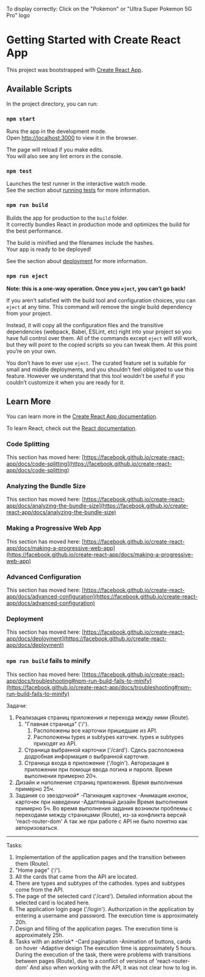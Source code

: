 To display correctly: Click on the "Pokemon" or "Ultra Super Pokemon 5G Pro" logo


# Getting Started with Create React App

This project was bootstrapped with [Create React App](https://github.com/facebook/create-react-app).

## Available Scripts

In the project directory, you can run:

### `npm start`

Runs the app in the development mode.\
Open [http://localhost:3000](http://localhost:3000) to view it in the browser.

The page will reload if you make edits.\
You will also see any lint errors in the console.

### `npm test`

Launches the test runner in the interactive watch mode.\
See the section about [running tests](https://facebook.github.io/create-react-app/docs/running-tests) for more information.

### `npm run build`

Builds the app for production to the `build` folder.\
It correctly bundles React in production mode and optimizes the build for the best performance.

The build is minified and the filenames include the hashes.\
Your app is ready to be deployed!

See the section about [deployment](https://facebook.github.io/create-react-app/docs/deployment) for more information.

### `npm run eject`

**Note: this is a one-way operation. Once you `eject`, you can’t go back!**

If you aren’t satisfied with the build tool and configuration choices, you can `eject` at any time. This command will remove the single build dependency from your project.

Instead, it will copy all the configuration files and the transitive dependencies (webpack, Babel, ESLint, etc) right into your project so you have full control over them. All of the commands except `eject` will still work, but they will point to the copied scripts so you can tweak them. At this point you’re on your own.

You don’t have to ever use `eject`. The curated feature set is suitable for small and middle deployments, and you shouldn’t feel obligated to use this feature. However we understand that this tool wouldn’t be useful if you couldn’t customize it when you are ready for it.

## Learn More

You can learn more in the [Create React App documentation](https://facebook.github.io/create-react-app/docs/getting-started).

To learn React, check out the [React documentation](https://reactjs.org/).

### Code Splitting

This section has moved here: [https://facebook.github.io/create-react-app/docs/code-splitting](https://facebook.github.io/create-react-app/docs/code-splitting)

### Analyzing the Bundle Size

This section has moved here: [https://facebook.github.io/create-react-app/docs/analyzing-the-bundle-size](https://facebook.github.io/create-react-app/docs/analyzing-the-bundle-size)

### Making a Progressive Web App

This section has moved here: [https://facebook.github.io/create-react-app/docs/making-a-progressive-web-app](https://facebook.github.io/create-react-app/docs/making-a-progressive-web-app)

### Advanced Configuration

This section has moved here: [https://facebook.github.io/create-react-app/docs/advanced-configuration](https://facebook.github.io/create-react-app/docs/advanced-configuration)

### Deployment

This section has moved here: [https://facebook.github.io/create-react-app/docs/deployment](https://facebook.github.io/create-react-app/docs/deployment)

### `npm run build` fails to minify

This section has moved here: [https://facebook.github.io/create-react-app/docs/troubleshooting#npm-run-build-fails-to-minify](https://facebook.github.io/create-react-app/docs/troubleshooting#npm-run-build-fails-to-minify)


Задачи:
1. Реализация страниц приложения и перехода между ними (Route).
    1. "Главная страница" ('/'). 
        1. Расположены все карточки пришедшие из API.
        2. Расположены types и subtypes каточек. types и subtypes приходят из API.
    2. Страница выбранной карточки ('/card'). Сдесь расположена додробная информация о выбранной карточке.
    3. Страница входа в приложение ('/login'). Авторизация в приложении при помощи ввода логина и пароля.
Время выполнения примерно 20ч.
2. Дизайн и наполнение страниц приложения.
Время выполнения примерно 25ч.
3. Задания со звездочкой*
    -Пагинация карточек
    -Анимация кнопок, карточек при наведении
    -Адаптивный дизайн
Время выполнения примерно 5ч.
 Во время выполнения задания возникли проблемы с переходами между страницами (Route),
  из-за конфликта версий 'react-router-dom'
А так же при работе с API не было понятно как авторизоваться.
--------------------------------------------------------------
Tasks:
1. Implementation of the application pages and the transition between them (Route).
 1. "Home page" ('/'). 
 1. All the cards that came from the API are located.
 2. There are types and subtypes of the cathodes. types and subtypes come from the API.
 2. The page of the selected card ('/card'). Detailed information about the selected card is located here.
 3. The application login page ('/login'). Authorization in the application by entering a username and password.
The execution time is approximately 20h.
2. Design and filling of the application pages.
The execution time is approximately 25h.
3. Tasks with an asterisk*
 -Card pagination
 -Animation of buttons, cards on hover
 -Adaptive design
The execution time is approximately 5 hours.
During the execution of the task, there were problems with transitions between pages (Route),
due to a conflict of versions of 'react-router-dom'
And also when working with the API, it was not clear how to log in.
